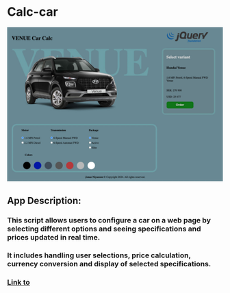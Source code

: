 # Calc-car


![TodoApp](https://github.com/Jonasodiq/calc-car/blob/main/img/car-venue.jpg)

## App Description:

### This script allows users to configure a car on a web page by selecting different options and seeing specifications and prices updated in real time.
### It includes handling user selections, price calculation, currency conversion and display of selected specifications.

### [Link to](https://calc-venue.netlify.app/)